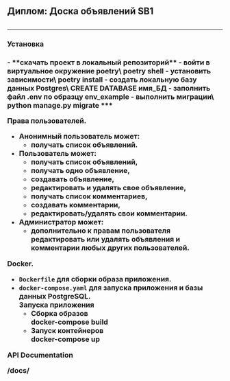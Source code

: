 <h2>Диплом: Доска объявлений SB1<h2/>

***
<h3>Установка<h3/>
- **скачать проект в локальный репозиторий**
- войти в виртуальное окружение poetry\
poetry shell
- установить зависимости\
poetry install
- создать локальную базу данных Postgres\
CREATE DATABASE имя_БД
- заполнить файл .env по образцу env_example
- выполнить миграции\
python manage.py migrate
***

**Права пользователей.**

- Анонимный пользователь может:
    - получать список объявлений.
- Пользователь может:
    - получать список объявлений,
    - получать одно объявление,
    - создавать объявление,
    - редактировать и удалять свое объявление,
    - получать список комментариев,
    - создавать комментарии,
    - редактировать/удалять свои комментарии.
- Администратор может:
    - дополнительно к правам пользователя редактировать или удалять объявления и комментарии любых других пользователей.


**Docker.**

- `Dockerfile` для сборки образа приложения.
- `docker-compose.yaml` для запуска приложения и базы данных PostgreSQL.\
Запуска приложения
  - Сборка образов\
  docker-compose build
  - Запуск контейнеров\
  docker-compose up

**API Documentation**

/docs/




